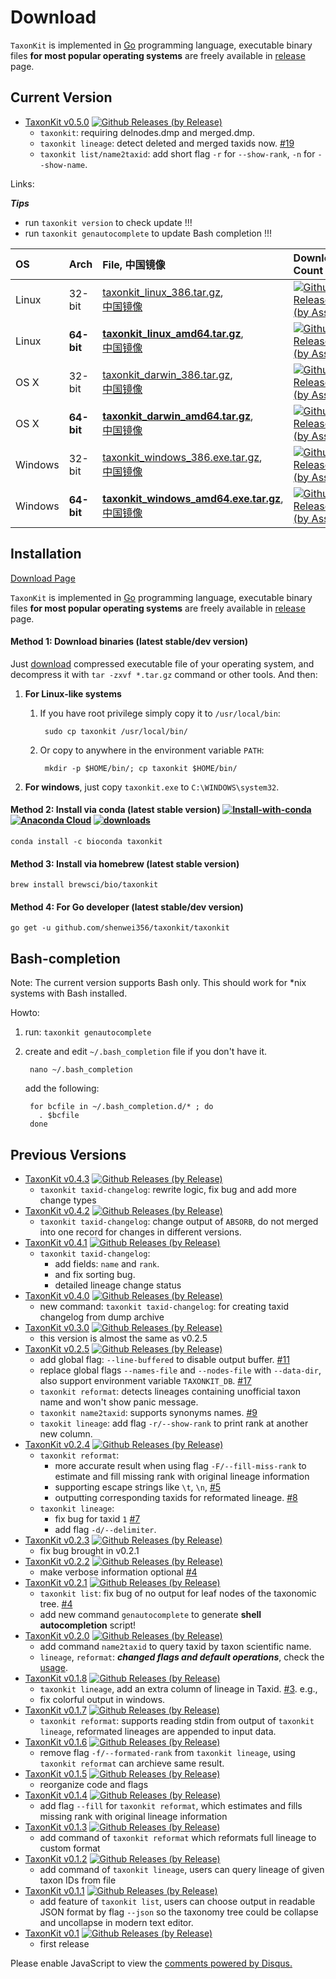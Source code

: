 # Download

`TaxonKit` is implemented in [Go](https://golang.org/) programming language,
 executable binary files **for most popular operating systems** are freely available
  in [release](https://github.com/shenwei356/taxonkit/releases) page.

## Current Version

- [TaxonKit v0.5.0](https://github.com/shenwei356/taxonkit/releases/tag/v0.5.0)
[![Github Releases (by Release)](https://img.shields.io/github/downloads/shenwei356/taxonkit/v0.5.0/total.svg)](https://github.com/shenwei356/taxonkit/releases/tag/v0.5.0)
    - `taxonkit`: requiring delnodes.dmp and merged.dmp.
    - `taxonkit lineage`: detect deleted and merged taxids now. [#19](https://github.com/shenwei356/taxonkit/issues/19)
    - `taxonkit list/name2taxid`: add short flag `-r` for `--show-rank`, `-n` for `--show-name`.

Links:

***Tips***

- run `taxonkit version` to check update !!!
- run `taxonkit genautocomplete` to update Bash completion !!!


OS     |Arch      |File, 中国镜像                                                                                                                                                                              |Download Count
:------|:---------|:-------------------------------------------------------------------------------------------------------------------------------------------------------------------------------------------------------------|:-----------------------------------------------------------------------------------------------------------------------------------------------------------------------------------------------------------------------------------------------
Linux  |32-bit    |[taxonkit_linux_386.tar.gz](https://github.com/shenwei356/taxonkit/releases/download/v0.5.0/taxonkit_linux_386.tar.gz),<br/> [中国镜像](http://app.shenwei.me/data/taxonkit/taxonkit_linux_386.tar.gz)                            |[![Github Releases (by Asset)](https://img.shields.io/github/downloads/shenwei356/taxonkit/latest/taxonkit_linux_386.tar.gz.svg?maxAge=3600)](https://github.com/shenwei356/taxonkit/releases/download/v0.5.0/taxonkit_linux_386.tar.gz)
Linux  |**64-bit**|[**taxonkit_linux_amd64.tar.gz**](https://github.com/shenwei356/taxonkit/releases/download/v0.5.0/taxonkit_linux_amd64.tar.gz),<br/> [中国镜像](http://app.shenwei.me/data/taxonkit/taxonkit_linux_amd64.tar.gz)                  |[![Github Releases (by Asset)](https://img.shields.io/github/downloads/shenwei356/taxonkit/latest/taxonkit_linux_amd64.tar.gz.svg?maxAge=3600)](https://github.com/shenwei356/taxonkit/releases/download/v0.5.0/taxonkit_linux_amd64.tar.gz)
OS X   |32-bit    |[taxonkit_darwin_386.tar.gz](https://github.com/shenwei356/taxonkit/releases/download/v0.5.0/taxonkit_darwin_386.tar.gz),<br/> [中国镜像](http://app.shenwei.me/data/taxonkit/taxonkit_darwin_386.tar.gz)                         |[![Github Releases (by Asset)](https://img.shields.io/github/downloads/shenwei356/taxonkit/latest/taxonkit_darwin_386.tar.gz.svg?maxAge=3600)](https://github.com/shenwei356/taxonkit/releases/download/v0.5.0/taxonkit_darwin_386.tar.gz)
OS X   |**64-bit**|[**taxonkit_darwin_amd64.tar.gz**](https://github.com/shenwei356/taxonkit/releases/download/v0.5.0/taxonkit_darwin_amd64.tar.gz),<br/> [中国镜像](http://app.shenwei.me/data/taxonkit/taxonkit_darwin_amd64.tar.gz)               |[![Github Releases (by Asset)](https://img.shields.io/github/downloads/shenwei356/taxonkit/latest/taxonkit_darwin_amd64.tar.gz.svg?maxAge=3600)](https://github.com/shenwei356/taxonkit/releases/download/v0.5.0/taxonkit_darwin_amd64.tar.gz)
Windows|32-bit    |[taxonkit_windows_386.exe.tar.gz](https://github.com/shenwei356/taxonkit/releases/download/v0.5.0/taxonkit_windows_386.exe.tar.gz),<br/> [中国镜像](http://app.shenwei.me/data/taxonkit/taxonkit_windows_386.exe.tar.gz)          |[![Github Releases (by Asset)](https://img.shields.io/github/downloads/shenwei356/taxonkit/latest/taxonkit_windows_386.exe.tar.gz.svg?maxAge=3600)](https://github.com/shenwei356/taxonkit/releases/download/v0.5.0/taxonkit_windows_386.exe.tar.gz)
Windows|**64-bit**|[**taxonkit_windows_amd64.exe.tar.gz**](https://github.com/shenwei356/taxonkit/releases/download/v0.5.0/taxonkit_windows_amd64.exe.tar.gz),<br/> [中国镜像](http://app.shenwei.me/data/taxonkit/taxonkit_windows_amd64.exe.tar.gz)|[![Github Releases (by Asset)](https://img.shields.io/github/downloads/shenwei356/taxonkit/latest/taxonkit_windows_amd64.exe.tar.gz.svg?maxAge=3600)](https://github.com/shenwei356/taxonkit/releases/download/v0.5.0/taxonkit_windows_amd64.exe.tar.gz)


## Installation

[Download Page](https://github.com/shenwei356/taxonkit/releases)

`TaxonKit` is implemented in [Go](https://golang.org/) programming language,
 executable binary files **for most popular operating systems** are freely available
  in [release](https://github.com/shenwei356/taxonkit/releases) page.

#### Method 1: Download binaries (latest stable/dev version)

Just [download](https://github.com/shenwei356/taxonkit/releases) compressed
executable file of your operating system,
and decompress it with `tar -zxvf *.tar.gz` command or other tools.
And then:

1. **For Linux-like systems**
    1. If you have root privilege simply copy it to `/usr/local/bin`:

            sudo cp taxonkit /usr/local/bin/

    1. Or copy to anywhere in the environment variable `PATH`:

            mkdir -p $HOME/bin/; cp taxonkit $HOME/bin/

1. **For windows**, just copy `taxonkit.exe` to `C:\WINDOWS\system32`.

#### Method 2: Install via conda  (latest stable version) [![Install-with-conda](https://anaconda.org/bioconda/taxonkit/badges/installer/conda.svg)](http://bioinf.shenwei.me/taxonkit/download/) [![Anaconda Cloud](https://anaconda.org/bioconda/taxonkit/badges/version.svg)](https://anaconda.org/bioconda/taxonkit) [![downloads](https://anaconda.org/bioconda/taxonkit/badges/downloads.svg)](https://anaconda.org/bioconda/taxonkit)

    conda install -c bioconda taxonkit

#### Method 3: Install via homebrew (latest stable version)

    brew install brewsci/bio/taxonkit

#### Method 4: For Go developer (latest stable/dev version)

    go get -u github.com/shenwei356/taxonkit/taxonkit

## Bash-completion

Note: The current version supports Bash only.
This should work for *nix systems with Bash installed.

Howto:

1. run: `taxonkit genautocomplete`

2. create and edit `~/.bash_completion` file if you don't have it.

        nano ~/.bash_completion

    add the following:

        for bcfile in ~/.bash_completion.d/* ; do
          . $bcfile
        done

## Previous Versions


- [TaxonKit v0.4.3](https://github.com/shenwei356/taxonkit/releases/tag/v0.4.3)
[![Github Releases (by Release)](https://img.shields.io/github/downloads/shenwei356/taxonkit/v0.4.3/total.svg)](https://github.com/shenwei356/taxonkit/releases/tag/v0.4.3)
    - `taxonkit taxid-changelog`: rewrite logic, fix bug and add more change types
- [TaxonKit v0.4.2](https://github.com/shenwei356/taxonkit/releases/tag/v0.4.2)
[![Github Releases (by Release)](https://img.shields.io/github/downloads/shenwei356/taxonkit/v0.4.2/total.svg)](https://github.com/shenwei356/taxonkit/releases/tag/v0.4.2)
    - `taxonkit taxid-changelog`: change output of `ABSORB`, do not merged into one record for changes in different versions.
- [TaxonKit v0.4.1](https://github.com/shenwei356/taxonkit/releases/tag/v0.4.1)
[![Github Releases (by Release)](https://img.shields.io/github/downloads/shenwei356/taxonkit/v0.4.1/total.svg)](https://github.com/shenwei356/taxonkit/releases/tag/v0.4.1)
    - `taxonkit taxid-changelog`: 
        - add fields: `name` and `rank`.
        - and fix sorting bug.
        - detailed lineage change status
- [TaxonKit v0.4.0](https://github.com/shenwei356/taxonkit/releases/tag/v0.4.0)
[![Github Releases (by Release)](https://img.shields.io/github/downloads/shenwei356/taxonkit/v0.4.0/total.svg)](https://github.com/shenwei356/taxonkit/releases/tag/v0.4.0)
    - new command: `taxonkit taxid-changelog`: for creating taxid changelog from dump archive
- [TaxonKit v0.3.0](https://github.com/shenwei356/taxonkit/releases/tag/v0.3.0)
[![Github Releases (by Release)](https://img.shields.io/github/downloads/shenwei356/taxonkit/v0.3.0/total.svg)](https://github.com/shenwei356/taxonkit/releases/tag/v0.3.0)
    - this version is almost the same as v0.2.5
- [TaxonKit v0.2.5](https://github.com/shenwei356/taxonkit/releases/tag/v0.2.5)
[![Github Releases (by Release)](https://img.shields.io/github/downloads/shenwei356/taxonkit/v0.2.5/total.svg)](https://github.com/shenwei356/taxonkit/releases/tag/v0.2.5)
    - add global flag: `--line-buffered` to disable output buffer. [#11](https://github.com/shenwei356/taxonkit/issues/11)
    - replace global flags `--names-file` and `--nodes-file` with `--data-dir`, also support environment variable `TAXONKIT_DB`. [#17](https://github.com/shenwei356/taxonkit/issues/17)
    - `taxonkit reformat`: detects lineages containing unofficial taxon name and won't show panic message.
    - `taxonkit name2taxid`: supports synonyms names. [#9](https://github.com/shenwei356/taxonkit/commit/d4fac1c1138a571957f52eb431ff0d85c03852a8)
    - `taxokit lineage`: add flag `-r/--show-rank` to print rank at another new column.
- [TaxonKit v0.2.4](https://github.com/shenwei356/taxonkit/releases/tag/v0.2.4)
[![Github Releases (by Release)](https://img.shields.io/github/downloads/shenwei356/taxonkit/v0.2.4/total.svg)](https://github.com/shenwei356/taxonkit/releases/tag/v0.2.4)
    - `taxonkit reformat`:
        - more accurate result when using flag `-F/--fill-miss-rank` to estimate and fill missing rank with original lineage information
        - supporting escape strings like `\t`, `\n`, [#5](https://github.com/shenwei356/taxonkit/issues/5)
        - outputting corresponding taxids for reformated lineage. [#8](https://github.com/shenwei356/taxonkit/issues/8)
    - `taxonkit lineage`:
        - fix bug for taxid `1` [#7](https://github.com/shenwei356/taxonkit/issues/7)
        - add flag `-d/--delimiter`.
- [TaxonKit v0.2.3](https://github.com/shenwei356/taxonkit/releases/tag/v0.2.3)
[![Github Releases (by Release)](https://img.shields.io/github/downloads/shenwei356/taxonkit/v0.2.3/total.svg)](https://github.com/shenwei356/taxonkit/releases/tag/v0.2.3)
    - fix bug brought in v0.2.1
- [TaxonKit v0.2.2](https://github.com/shenwei356/taxonkit/releases/tag/v0.2.2)
[![Github Releases (by Release)](https://img.shields.io/github/downloads/shenwei356/taxonkit/v0.2.2/total.svg)](https://github.com/shenwei356/taxonkit/releases/tag/v0.2.2)
    - make verbose information optional [#4](https://github.com/shenwei356/taxonkit/issues/4)
- [TaxonKit v0.2.1](https://github.com/shenwei356/taxonkit/releases/tag/v0.2.1)
[![Github Releases (by Release)](https://img.shields.io/github/downloads/shenwei356/taxonkit/v0.2.1/total.svg)](https://github.com/shenwei356/taxonkit/releases/tag/v0.2.1)
    - `taxonkit list`: fix bug of no output for leaf nodes of the taxonomic tree.
    [#4](https://github.com/shenwei356/taxonkit/issues/4)
    - add new command `genautocomplete` to generate **shell autocompletion** script!
- [TaxonKit v0.2.0](https://github.com/shenwei356/taxonkit/releases/tag/v0.2.0)
[![Github Releases (by Release)](https://img.shields.io/github/downloads/shenwei356/taxonkit/v0.2.0/total.svg)](https://github.com/shenwei356/taxonkit/releases/tag/v0.2.0)
    - add command `name2taxid` to query taxid by taxon scientific name.
    - `lineage`, `reformat`: ***changed flags and default operations***,
 check the [usage](http://bioinf.shenwei.me/taxonkit/usage/).
- [TaxonKit v0.1.8](https://github.com/shenwei356/taxonkit/releases/tag/v0.1.8)
[![Github Releases (by Release)](https://img.shields.io/github/downloads/shenwei356/taxonkit/v0.1.8/total.svg)](https://github.com/shenwei356/taxonkit/releases/tag/v0.1.8)
    - `taxonkit lineage`, add an extra column of lineage in Taxid.
     [#3](https://github.com/shenwei356/taxonkit/issues/3). e.g.,
    - fix colorful output in windows.
- [TaxonKit v0.1.7](https://github.com/shenwei356/taxonkit/releases/tag/v0.1.7)
[![Github Releases (by Release)](https://img.shields.io/github/downloads/shenwei356/taxonkit/v0.1.7/total.svg)](https://github.com/shenwei356/taxonkit/releases/tag/v0.1.7)
    - `taxonkit reformat`: supports reading stdin from output of `taxonkit lineage`,
 reformated lineages are appended to input data.
- [TaxonKit v0.1.6](https://github.com/shenwei356/taxonkit/releases/tag/v0.1.6)
[![Github Releases (by Release)](https://img.shields.io/github/downloads/shenwei356/taxonkit/v0.1.6/total.svg)](https://github.com/shenwei356/taxonkit/releases/tag/v0.1.6)
    - remove flag `-f/--formated-rank` from `taxonkit lineage`,
      using `taxonkit reformat` can archieve same result.
- [TaxonKit v0.1.5](https://github.com/shenwei356/taxonkit/releases/tag/v0.1.5)
[![Github Releases (by Release)](https://img.shields.io/github/downloads/shenwei356/taxonkit/v0.1.5/total.svg)](https://github.com/shenwei356/taxonkit/releases/tag/v0.1.5)
    - reorganize code and flags
- [TaxonKit v0.1.4](https://github.com/shenwei356/taxonkit/releases/tag/v0.1.4)
[![Github Releases (by Release)](https://img.shields.io/github/downloads/shenwei356/taxonkit/v0.1.4/total.svg)](https://github.com/shenwei356/taxonkit/releases/tag/v0.1.4)
    - add flag `--fill` for `taxonkit reformat`, which estimates and fills missing rank with original lineage information
- [TaxonKit v0.1.3](https://github.com/shenwei356/taxonkit/releases/tag/v0.1.3)
[![Github Releases (by Release)](https://img.shields.io/github/downloads/shenwei356/taxonkit/v0.1.3/total.svg)](https://github.com/shenwei356/taxonkit/releases/tag/v0.1.3)
    - add command of `taxonkit reformat` which reformats full lineage to custom format
- [TaxonKit v0.1.2](https://github.com/shenwei356/taxonkit/releases/tag/v0.1.2)
[![Github Releases (by Release)](https://img.shields.io/github/downloads/shenwei356/taxonkit/v0.1.2/total.svg)](https://github.com/shenwei356/taxonkit/releases/tag/v0.1.2)
    - add command of `taxonkit lineage`, users can query lineage of given taxon IDs from file
- [TaxonKit v0.1.1](https://github.com/shenwei356/taxonkit/releases/tag/v0.1.1)
[![Github Releases (by Release)](https://img.shields.io/github/downloads/shenwei356/taxonkit/v0.1.1/total.svg)](https://github.com/shenwei356/taxonkit/releases/tag/v0.1.1)
    - add feature of `taxonkit list`, users can choose output in readable JSON
 format by flag `--json` so the taxonomy tree could be collapse and
 uncollapse in modern text editor.
- [TaxonKit v0.1](https://github.com/shenwei356/taxonkit/releases/tag/v0.1)
[![Github Releases (by Release)](https://img.shields.io/github/downloads/shenwei356/taxonkit/v0.1/total.svg)](https://github.com/shenwei356/taxonkit/releases/tag/v0.1)
    - first release


<div id="disqus_thread"></div>
<script>

/**
*  RECOMMENDED CONFIGURATION VARIABLES: EDIT AND UNCOMMENT THE SECTION BELOW TO INSERT DYNAMIC VALUES FROM YOUR PLATFORM OR CMS.
*  LEARN WHY DEFINING THESE VARIABLES IS IMPORTANT: https://disqus.com/admin/universalcode/#configuration-variables*/
/*
var disqus_config = function () {
this.page.url = PAGE_URL;  // Replace PAGE_URL with your page's canonical URL variable
this.page.identifier = PAGE_IDENTIFIER; // Replace PAGE_IDENTIFIER with your page's unique identifier variable
};
*/
(function() { // DON'T EDIT BELOW THIS LINE
var d = document, s = d.createElement('script');
s.src = '//taxonkit.disqus.com/embed.js';
s.setAttribute('data-timestamp', +new Date());
(d.head || d.body).appendChild(s);
})();
</script>
<noscript>Please enable JavaScript to view the <a href="https://disqus.com/?ref_noscript">comments powered by Disqus.</a></noscript>
